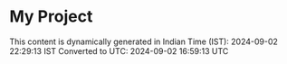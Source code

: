# My Project

This content is dynamically generated in Indian Time (IST): 2024-09-02 22:29:13 IST
Converted to UTC: 2024-09-02 16:59:13 UTC

